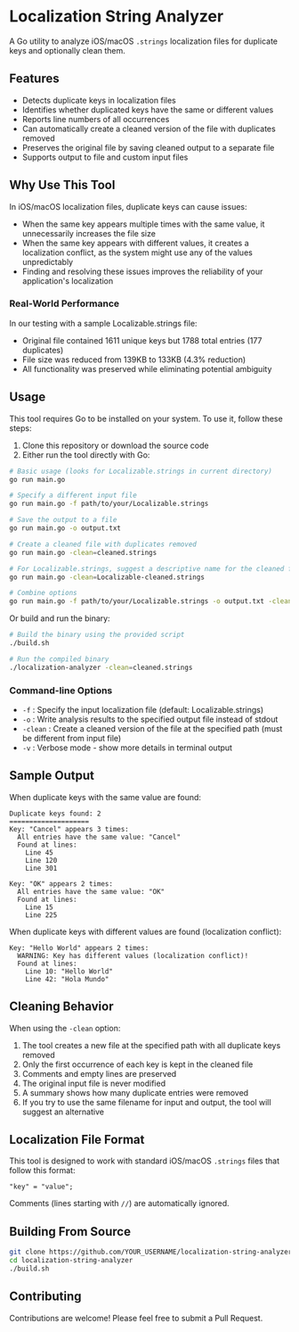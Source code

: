 # Localization String Analyzer

A Go utility to analyze iOS/macOS `.strings` localization files for duplicate keys and optionally clean them.

## Features

- Detects duplicate keys in localization files
- Identifies whether duplicated keys have the same or different values
- Reports line numbers of all occurrences
- Can automatically create a cleaned version of the file with duplicates removed
- Preserves the original file by saving cleaned output to a separate file
- Supports output to file and custom input files

## Why Use This Tool

In iOS/macOS localization files, duplicate keys can cause issues:

- When the same key appears multiple times with the same value, it unnecessarily increases the file size
- When the same key appears with different values, it creates a localization conflict, as the system might use any of the values unpredictably
- Finding and resolving these issues improves the reliability of your application's localization

### Real-World Performance

In our testing with a sample Localizable.strings file:

- Original file contained 1611 unique keys but 1788 total entries (177 duplicates)
- File size was reduced from 139KB to 133KB (4.3% reduction)
- All functionality was preserved while eliminating potential ambiguity

## Usage

This tool requires Go to be installed on your system. To use it, follow these steps:

1. Clone this repository or download the source code
2. Either run the tool directly with Go:

```bash
# Basic usage (looks for Localizable.strings in current directory)
go run main.go

# Specify a different input file
go run main.go -f path/to/your/Localizable.strings

# Save the output to a file
go run main.go -o output.txt

# Create a cleaned file with duplicates removed
go run main.go -clean=cleaned.strings

# For Localizable.strings, suggest a descriptive name for the cleaned file
go run main.go -clean=Localizable-cleaned.strings

# Combine options
go run main.go -f path/to/your/Localizable.strings -o output.txt -clean=cleaned.strings -v
```

Or build and run the binary:

```bash
# Build the binary using the provided script
./build.sh

# Run the compiled binary
./localization-analyzer -clean=cleaned.strings
```

### Command-line Options

- `-f` : Specify the input localization file (default: Localizable.strings)
- `-o` : Write analysis results to the specified output file instead of stdout
- `-clean` : Create a cleaned version of the file at the specified path (must be different from input file)
- `-v` : Verbose mode - show more details in terminal output

## Sample Output

When duplicate keys with the same value are found:

```
Duplicate keys found: 2
====================
Key: "Cancel" appears 3 times:
  All entries have the same value: "Cancel"
  Found at lines:
    Line 45
    Line 120
    Line 301

Key: "OK" appears 2 times:
  All entries have the same value: "OK"
  Found at lines:
    Line 15
    Line 225
```

When duplicate keys with different values are found (localization conflict):

```
Key: "Hello World" appears 2 times:
  WARNING: Key has different values (localization conflict)!
  Found at lines:
    Line 10: "Hello World"
    Line 42: "Hola Mundo"
```

## Cleaning Behavior

When using the `-clean` option:

1. The tool creates a new file at the specified path with all duplicate keys removed
2. Only the first occurrence of each key is kept in the cleaned file
3. Comments and empty lines are preserved
4. The original input file is never modified
5. A summary shows how many duplicate entries were removed
6. If you try to use the same filename for input and output, the tool will suggest an alternative

## Localization File Format

This tool is designed to work with standard iOS/macOS `.strings` files that follow this format:

```
"key" = "value";
```

Comments (lines starting with `//`) are automatically ignored.

## Building From Source

```bash
git clone https://github.com/YOUR_USERNAME/localization-string-analyzer.git
cd localization-string-analyzer
./build.sh
```

## Contributing

Contributions are welcome! Please feel free to submit a Pull Request. 
